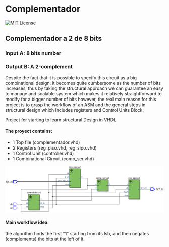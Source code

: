Complementador
==============
[![MIT License](https://img.shields.io/badge/license-MIT-green.svg)](https://tldrlegal.com/license/mit-license)

## Complementador a 2 de 8 bits

### Input  A: 8 bits number
### Output B: A 2-complement

Despite the fact that it is possible to specify this circuit as a big
combinational design, it becomes quite cumbersome as the number of bits
increases, thus by taking the structural approach we can guarantee an easy
to manage and scalable system which makes it relatively straightforward to
modify for a bigger number of bits however, the real main reason for this
project is to grasp the workflow of an ASM and the general steps in structural
design which includes registers and Control Units Block.

Project for starting to learn structural Design in VHDL

#### The proyect contains:

* 1 Top file (complementador.vhd)
* 2 Registers (reg_piso.vhd, reg_sipo.vhd)
* 1 Control Unit (controller.vhd)
* 1 Combinational Circuit (comp_ser.vhd)

![RTL view](img/rtl.png)

#### Main workflow idea:
the algorithm finds the first "1" starting from its lsb, and then negates
(complements) the bits at the left of it.
